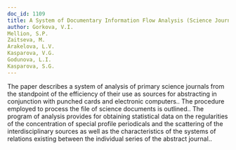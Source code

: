 ```yaml
---
doc_id: 1109
title: A System of Documentary Information Flow Analysis (Science Journals)
author: Gorkova, V.I.
Mellion, S.P.
Zaitseva, M.
Arakelova, L.V.
Kasparova, V.G.
Godunova, L.I.
Kasparova, S.G.
---
```


The paper describes a system of analysis of primary science journals from
the standpoint of the efficiency of their use as sources for abstracting in
conjunction with punched cards and electronic computers..  The procedure
employed to process the file of science documents is outlined..
   The program of analysis provides for obtaining statistical data on the
regularities of the concentration of special profile periodicals and the
scattering of the interdisciplinary sources as well as the characteristics
of the systems of relations existing between the individual series of the 
abstract journal..